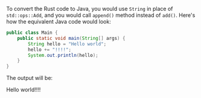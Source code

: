 To convert the Rust code to Java, you would use `String` in place of `std::ops::Add`, and you would call `append()` method instead of `add()`. Here's how the equivalent Java code would look:

```java
public class Main {
    public static void main(String[] args) {
        String hello = "Hello world";
        hello += "!!!!";
        System.out.println(hello);
    }
}
```
The output will be:

Hello world!!!!

